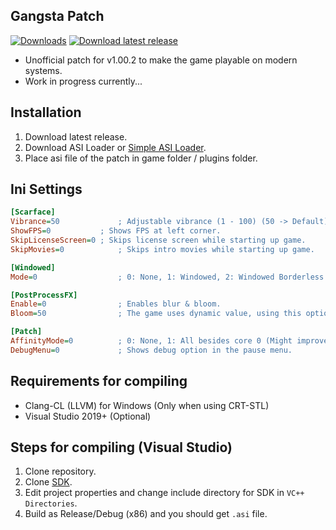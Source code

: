 ## Gangsta Patch
[![Downloads](https://img.shields.io/github/downloads/STWIY/GangstaPatch/total?label=Downloads&color=ed1459)](#)
[![Download latest release](https://img.shields.io/github/v/release/STWIY/GangstaPatch?display_name=release&label=Download%20latest%20release&color=21abc7)](https://github.com/STWIY/GangstaPatch/releases/latest/download/GangstaPatch.asi)

- Unofficial patch for v1.00.2 to make the game playable on modern systems.
- Work in progress currently...

## Installation
1. Download latest release.
2. Download ASI Loader or [Simple ASI Loader](https://github.com/sneakyevil/SimpleASILoader/releases/download/vorbisfile/vorbisfile.dll).
3. Place asi file of the patch in game folder / plugins folder.

## Ini Settings
```ini
[Scarface]
Vibrance=50             ; Adjustable vibrance (1 - 100) (50 -> Default)
ShowFPS=0	        ; Shows FPS at left corner.
SkipLicenseScreen=0	; Skips license screen while starting up game.
SkipMovies=0	        ; Skips intro movies while starting up game.

[Windowed]
Mode=0	                ; 0: None, 1: Windowed, 2: Windowed Borderless

[PostProcessFX]
Enable=0                ; Enables blur & bloom.
Bloom=50                ; The game uses dynamic value, using this option will force the value to be always same

[Patch]
AffinityMode=0          ; 0: None, 1: All besides core 0 (Might improve performance on Hyper-threaded CPU), 2: Game Handled (Default)
DebugMenu=0             ; Shows debug option in the pause menu.
```

## Requirements for compiling
- Clang-CL (LLVM) for Windows (Only when using CRT-STL)
- Visual Studio 2019+ (Optional)

## Steps for compiling (Visual Studio)
1. Clone repository.
2. Clone [SDK](https://github.com/STWIY/SDK "SDK").
3. Edit project properties and change include directory for SDK in `VC++ Directories`.
4. Build as Release/Debug (x86) and you should get `.asi` file.
